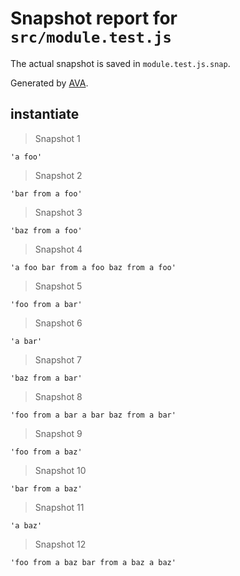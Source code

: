 # Snapshot report for `src/module.test.js`

The actual snapshot is saved in `module.test.js.snap`.

Generated by [AVA](https://ava.li).

## instantiate

> Snapshot 1

    'a foo'

> Snapshot 2

    'bar from a foo'

> Snapshot 3

    'baz from a foo'

> Snapshot 4

    'a foo bar from a foo baz from a foo'

> Snapshot 5

    'foo from a bar'

> Snapshot 6

    'a bar'

> Snapshot 7

    'baz from a bar'

> Snapshot 8

    'foo from a bar a bar baz from a bar'

> Snapshot 9

    'foo from a baz'

> Snapshot 10

    'bar from a baz'

> Snapshot 11

    'a baz'

> Snapshot 12

    'foo from a baz bar from a baz a baz'
